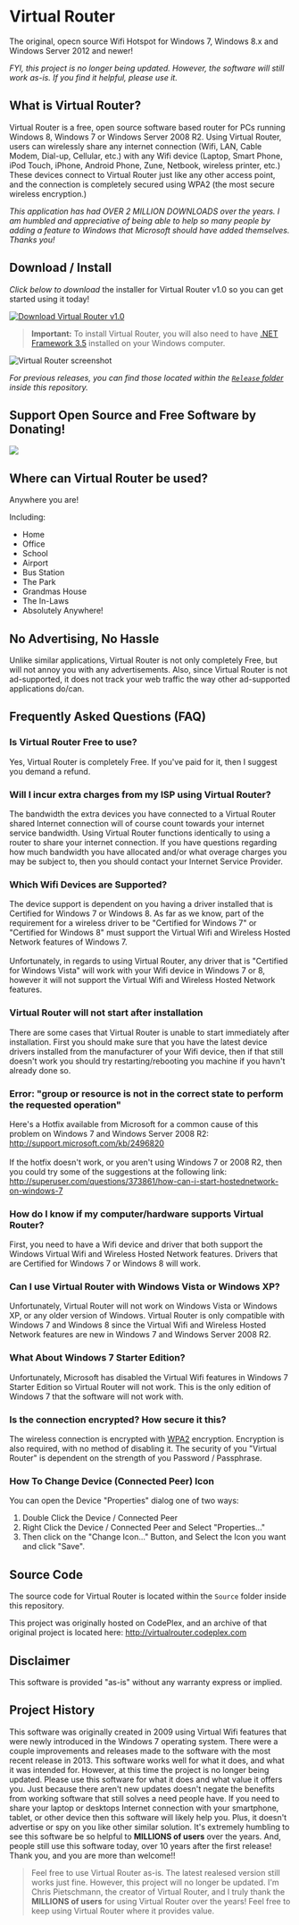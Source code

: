 # Virtual Router

The original, opecn source Wifi Hotspot for Windows 7, Windows 8.x and Windows Server 2012 and newer!

_FYI, this project is no longer being updated. However, the software will still work as-is. If you find it helpful, please use it._

## What is Virtual Router?

Virtual Router is a free, open source software based router for PCs running Windows 8, Windows 7 or Windows Server 2008 R2. Using Virtual Router, users can wirelessly share any internet connection (Wifi, LAN, Cable Modem, Dial-up, Cellular, etc.) with any Wifi device (Laptop, Smart Phone, iPod Touch, iPhone, Android Phone, Zune, Netbook, wireless printer, etc.) These devices connect to Virtual Router just like any other access point, and the connection is completely secured using WPA2 (the most secure wireless encryption.)

_This application has had OVER 2 MILLION DOWNLOADS over the years. I am humbled and appreciative of being able to help so many people by adding a feature to Windows that Microsoft should have added themselves. Thanks you!_

## Download / Install

*Click below to download* the installer for Virtual Router v1.0 so you can get started using it today!

[![Download Virtual Router v1.0](download_button.png)](https://github.com/crpietschmann/VirtualRouter/releases/download/v1.0/VIrtualRouterInstaller.msi)

> **Important:** To install Virtual Router, you will also need to have [.NET Framework 3.5](https://www.microsoft.com/net/download/dotnet-framework/net35-sp1) installed on your Windows computer.

![Virtual Router screenshot](screenshot.png "Virtual Router screenshot")

*For previous releases, you can find those located within the [`Release` folder](/Release) inside this repository.*

## Support Open Source and Free Software by Donating!

[![](https://www.paypal.com/en_US/i/btn/btn_donateCC_LG.gif)](https://www.paypal.com/cgi-bin/webscr?cmd=_s-xclick&hosted_button_id=KBL4JKNQ9CXLN)

## Where can Virtual Router be used?

Anywhere you are!

Including:
- Home
- Office
- School
- Airport
- Bus Station
- The Park
- Grandmas House
- The In-Laws
- Absolutely Anywhere!

## No Advertising, No Hassle

Unlike similar applications, Virtual Router is not only completely Free, but will not annoy you with any advertisements. Also, since Virtual Router is not ad-supported, it does not track your web traffic the way other ad-supported applications do/can.

## Frequently Asked Questions (FAQ)

### Is Virtual Router Free to use?
Yes, Virtual Router is completely Free. If you've paid for it, then I suggest you demand a refund.

### Will I incur extra charges from my ISP using Virtual Router?

The bandwidth the extra devices you have connected to a Virtual Router shared Internet connection will of course count towards your internet service bandwidth. Using Virtual Router functions identically to using a router to share your internet connection. If you have questions regarding how much bandwidth you have allocated and/or what overage charges you may be subject to, then you should contact your Internet Service Provider.

### Which Wifi Devices are Supported?
The device support is dependent on you having a driver installed that is Certified for Windows 7 or Windows 8. As far as we know, part of the requirement for a wireless driver to be "Certified for Windows 7" or "Certified for Windows 8" must support the Virtual Wifi and Wireless Hosted Network features of Windows 7.<br /><br />Unfortunately, in regards to using Virtual Router, any driver that is "Certified for Windows Vista" will work with your Wifi device in Windows 7 or 8, however it will not support the Virtual Wifi and Wireless Hosted Network features.

### Virtual Router will not start after installation
There are some cases that Virtual Router is unable to start immediately after installation. First you should make sure that you have the latest device drivers installed from the manufacturer of your Wifi device, then if that still doesn't work you should try restarting/rebooting you machine if you havn't already done so.

### Error: "group or resource is not in the correct state to perform the requested operation"

Here's a Hotfix available from Microsoft for a common cause of this problem on Windows 7 and Windows Server 2008 R2:<br /><a href="http://support.microsoft.com/kb/2496820">http://support.microsoft.com/kb/2496820</a><br /><br />If the hotfix doesn't work, or you aren't using Windows 7 or 2008 R2, then you could try some of the suggestions at the following link:<br /><a href="http://superuser.com/questions/373861/how-can-i-start-hostednetwork-on-windows-7">http://superuser.com/questions/373861/how-can-i-start-hostednetwork-on-windows-7</a>

### How do I know if my computer/hardware supports Virtual Router?

First, you need to have a Wifi device and driver that both support the Windows Virtual Wifi and Wireless Hosted Network features. Drivers that are Certified for Windows 7 or Windows 8 will work.

### Can I use Virtual Router with Windows Vista or Windows XP?</h2>
Unfortunately, Virtual Router will not work on Windows Vista or Windows XP, or any older version of Windows. Virtual Router is only compatible with Windows 7 and Windows 8 since the Virtual Wifi and Wireless Hosted Network features are new in Windows 7 and Windows Server 2008 R2.

### What About Windows 7 Starter Edition?

Unfortunately, Microsoft has disabled the Virtual Wifi features in Windows 7 Starter Edition so Virtual Router will not work. This is the only edition of Windows 7 that the software will not work with.<br />

### Is the connection encrypted? How secure it this?

The wireless connection is encrypted with [WPA2](http://en.wikipedia.org/wiki/Wi-Fi_Protected_Access) encryption. Encryption is also required, with no method of disabling it. The security of you "Virtual Router" is dependent on the strength of you Password / Passphrase.

### How To Change Device (Connected Peer) Icon

You can open the Device "Properties" dialog one of two ways:
1. Double Click the Device / Connected Peer
2. Right Click the Device / Connected Peer and Select "Properties..."
3. Then click on the "Change Icon..." Button, and Select the Icon you want and click "Save".

## Source Code

The source code for Virtual Router is located within the `Source` folder inside this repository.

This project was originally hosted on CodePlex, and an archive of that original project is located here: <http://virtualrouter.codeplex.com>

## Disclaimer

This software is provided "as-is" without any warranty express or implied.

## Project History

This software was originally created in 2009 using Virtual Wifi features that were newly introduced in the Windows 7 operating system. There were a couple improvements and releases made to the software with the most recent release in 2013. This software works well for what it does, and what it was intended for. However, at this time the project is no longer being updated. Please use this software for what it does and what value it offers you. Just because there aren't new updates doesn't negate the benefits from working software that still solves a need people have. If you need to share your laptop or desktops Internet connection with your smartphone, tablet, or other device then this software will likely help you. Plus, it doesn't advertise or spy on you like other similar solution. It's extremely humbling to see this software be so helpful to **MILLIONS of users** over the years. And, people still use this software today, over 10 years after the first release! Thank you, and you are more than welcome!!

> Feel free to use Virtual Router as-is. The latest realesed version still works just fine. However, this project will no longer be updated. I'm Chris Pietschmann, the creator of Virtual Router, and I truly thank the **MILLIONS of users** for using Virtual Router over the years! Feel free to keep using Virtual Router where it provides value.

